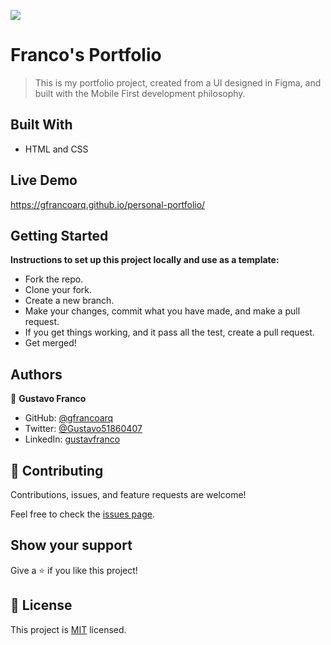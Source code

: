 ![](https://img.shields.io/badge/Microverse-blueviolet)

# Franco's Portfolio

> This is my portfolio project, created from a UI designed in Figma, and built with the Mobile First development philosophy.

## Built With

- HTML and CSS

## Live Demo

https://gfrancoarq.github.io/personal-portfolio/

## Getting Started

**Instructions to set up this project locally and use as a template:**

- Fork the repo.
- Clone your fork.
- Create a new branch.
- Make your changes, commit what you have made, and make a pull request.
- If you get things working, and it pass all the test, create a pull request.
- Get merged!

## Authors

👤 **Gustavo Franco**

- GitHub: [@gfrancoarq](https://github.com/gfrancoarq)
- Twitter: [@Gustavo51860407](https://twitter.com/Gustavo51860407)
- LinkedIn: [gustavfranco](https://linkedin.com/in/gustavfranco)

## 🤝 Contributing

Contributions, issues, and feature requests are welcome!

Feel free to check the [issues page](../../issues/).

## Show your support

Give a ⭐️ if you like this project!

## 📝 License

This project is [MIT](./LICENSE) licensed.
